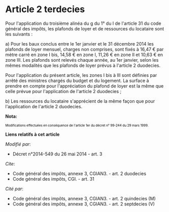 # Article 2 terdecies

Pour l'application du troisième alinéa du g du 1° du I de l'article 31 du code général des impôts, les plafonds de loyer et
de ressources du locataire sont les suivants : 

a) Pour les baux conclus entre le 1er janvier et le 31 décembre 2014 les plafonds de loyer mensuel, charges non comprises,
sont fixés à 16,47 € par mètre carré en zone I bis, 14,58 € en zone I, 11,26 € en zone II et 10,63 € en zone III. Les
plafonds sont relevés chaque année, au 1er janvier, selon les mêmes modalités que les plafonds de loyer prévus à l'article 2
duodecies. 

Pour l'application du présent article, les zones I bis à III sont définies par arrêté des ministres chargés du budget et du
logement. La surface à prendre en compte pour l'appréciation du plafond de loyer est la même que celle prévue pour
l'application de l'article 2 duodecies ; 

b) Les ressources du locataire s'apprécient de la même façon que pour l'application de l'article 2 duodecies.

**Nota:**

<font color="#000000" size="1">Modifications effectuées en conséquence de l'article 1er du décret n° 99-244 du 29 mars
1999.</font>

**Liens relatifs à cet article**

_Modifié par_:

  - Décret n°2014-549 du 26 mai 2014 - art. 3

_Cite_:

  - Code général des impôts, annexe 3, CGIAN3. - art. 2 duodecies
  - Code général des impôts, CGI. - art. 31

_Cité par_:

  - Code général des impôts, annexe 3, CGIAN3. - art. 2 quindecies (M)
  - Code général des impôts, annexe 3, CGIAN3. - art. 2 septdecies (V)
